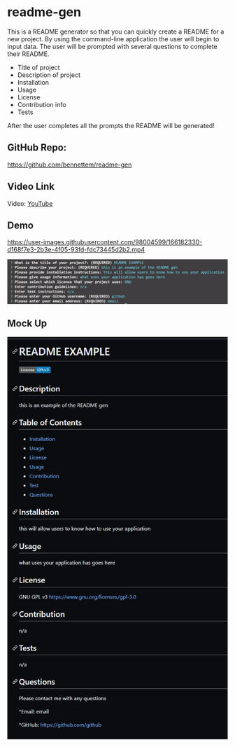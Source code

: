 # readme-gen

This is a README generator so that you can quickly create a README for a new project. 
By using the command-line application the user will begin to input data.
The user will be prompted with several questions to complete their README.
  * Title of project
  * Description of project
  * Installation
  * Usage
  * License
  * Contribution info
  * Tests
  
  
After the user completes all the prompts the README will be generated!
 
 ## GitHub Repo: 
 
 https://github.com/bennettem/readme-gen
 
 ## Video Link
 
 Video: [YouTube](https://youtu.be/QfJaOKrrz9I)
 
 
 ## Demo



https://user-images.githubusercontent.com/98004599/166182330-d168f7e3-2b3e-4f05-93fd-fdc73445d2b2.mp4



[](https://github.com/bennettem/readme-gen/blob/main/Images/guide.gif)

 ![alt text](https://github.com/bennettem/readme-gen/blob/main/Images/Screenshot.jpg)
 


 ## Mock Up
 
 ![alt text](https://github.com/bennettem/readme-gen/blob/main/Images/Mock.jpg)
